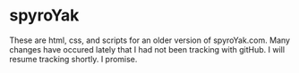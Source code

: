 # spyroYak

These are html, css, and scripts for an older version of spyroYak.com.  Many changes have occured lately that I had not been tracking with gitHub.
I will resume tracking shortly. I promise.

